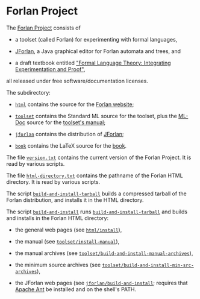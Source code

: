 Forlan Project
==========================================================================

The [Forlan Project](https://alleystoughton.us/forlan) consists of

* a toolset (called Forlan) for experimenting with formal languages,

* [JForlan](https://alleystoughton.us/forlan/jforlan/), a Java
  graphical editor for Forlan automata and trees, and

* a draft textbook entitled ["Formal Language Theory: Integrating
  Experimentation and
  Proof"](https://alleystoughton.us/forlan/book.pdf),

all released under free software/documentation licenses.

The subdirectory:

* [`html`](html) contains the source for the [Forlan
  website](https://alleystoughton.us/forlan/);

* [`toolset`](toolset) contains the Standard ML source for the
  toolset, plus the [ML-Doc](https://people.cs.uchicago.edu/~jhr/)
  source for the [toolset's manual](https://alleystoughton.us/forlan/manual/);

* [`jforlan`](jforlan) contains the distribution of
  [JForlan](https://alleystoughton.us/forlan/jforlan/);

* [`book`](book) contains the LaTeX source for the [book](https://alleystoughton.us/forlan/book.pdf).

The file [`version.txt`](version.txt) contains the current version of
the Forlan Project.  It is read by various scripts.

The file [`html-directory.txt`](html-directory.txt) contains the
pathname of the Forlan HTML directory.  It is read by various scripts.

The script [`build-and-install-tarball`](build-and-install-tarball)
builds a compressed tarball of the Forlan distribution, and installs
it in the HTML directory.

The script [`build-and-install`](build-and-install) runs
[`build-and-install-tarball`](build-and-install-tarball) and builds
and installs in the Forlan HTML directory:

* the general web pages (see [`html/install`](html/install)),

* the manual (see [`toolset/install-manual`](toolset/install-manual)),

* the manual archives (see
  [`toolset/build-and-install-manual-archives`](toolset/build-and-install-manual-archives)),

* the minimum source archives (see
  [`toolset/build-and-install-min-src-archives`](toolset/build-and-install-min-src-archives)),

* the JForlan web pages (see
  [`jforlan/build-and-install`](jforlan/build-and-install); requires
  that [Apache Ant](https://ant.apache.org) be installed and on the
  shell's PATH.
